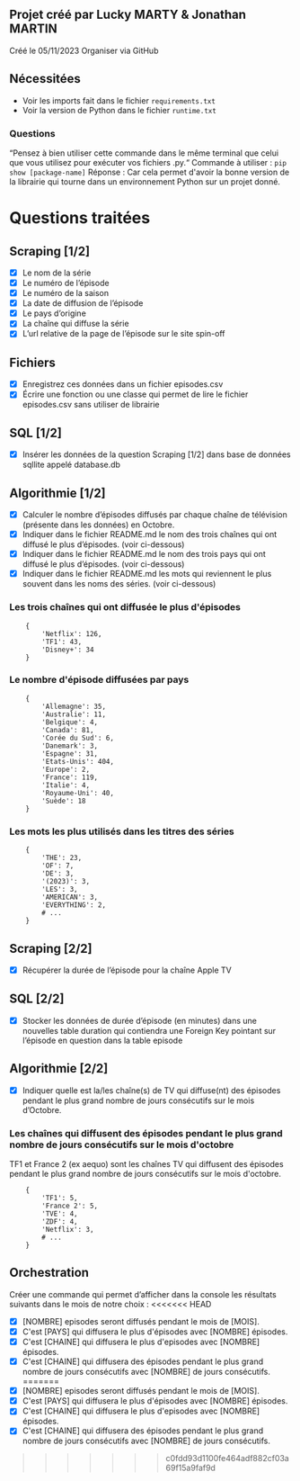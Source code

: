 ## Projet créé par Lucky MARTY & Jonathan MARTIN
Créé le 05/11/2023 
Organiser via GitHub 

## Nécessitées
- Voir les imports fait dans le fichier `requirements.txt` 
- Voir la version de Python dans le fichier `runtime.txt` 

### Questions 
“Pensez à bien utiliser cette commande dans le même terminal que celui que vous utilisez pour exécuter vos fichiers .py.“
Commande à utiliser : `pip show [package-name]`
Réponse : Car cela permet d'avoir la bonne version de la librairie qui tourne dans un environnement Python sur un projet donné.

# Questions traitées 
## Scraping  [1/2]

- [x]  Le nom de la série
- [x]  Le numéro de l’épisode
- [x]  Le numéro de la saison
- [x]  La date de diffusion de l’épisode
- [x]  Le pays d’origine
- [x]  La chaîne qui diffuse la série
- [x]  L’url relative de la page de l’épisode sur le site spin-off 

## Fichiers
- [x]  Enregistrez ces données dans un fichier episodes.csv
- [x]  Écrire une fonction ou une classe qui permet de lire le fichier episodes.csv sans utiliser de librairie

## SQL [1/2]
- [x]  Insérer les données de la question Scraping [1/2] dans base de données sqllite appelé database.db 

## Algorithmie [1/2]
- [x]  Calculer le nombre d’épisodes diffusés par chaque chaîne de télévision (présente dans les données) en Octobre.
- [x]  Indiquer dans le fichier README.md le nom des trois chaînes qui ont diffusé le plus d’épisodes. (voir ci-dessous)
- [x]  Indiquer dans le fichier README.md le nom des trois pays qui ont diffusé le plus d’épisodes. (voir ci-dessous)
- [x]  Indiquer dans le fichier README.md les mots qui reviennent le plus souvent dans les noms des séries. (voir ci-dessous)

### Les trois chaînes qui ont diffusée le plus d'épisodes
```PY
    {
        'Netflix': 126,
        'TF1': 43,
        'Disney+': 34
    }
```

### Le nombre d'épisode diffusées par pays 
```PY
    {
        'Allemagne': 35,
        'Australie': 11,
        'Belgique': 4,
        'Canada': 81,
        'Corée du Sud': 6,
        'Danemark': 3,
        'Espagne': 31,
        'Etats-Unis': 404,
        'Europe': 2,
        'France': 119,
        'Italie': 4,
        'Royaume-Uni': 40,
        'Suède': 18
    }
```

### Les mots les plus utilisés dans les titres des séries
```PY
    {
        'THE': 23,
        'OF': 7,
        'DE': 3,
        '(2023)': 3,
        'LES': 3, 
        'AMERICAN': 3, 
        'EVERYTHING': 2,
        # ...
    }
```

## Scraping [2/2] 
- [x]  Récupérer la durée de l’épisode pour la chaîne Apple TV

## SQL [2/2]
- [x]  Stocker les données de durée d’épisode (en minutes) dans une nouvelles table duration qui contiendra une Foreign Key pointant sur l’épisode en question dans la table episode

## Algorithmie [2/2]
- [x]  Indiquer quelle est la/les chaîne(s) de TV qui diffuse(nt) des épisodes pendant le plus grand nombre de jours consécutifs sur le mois d’Octobre.

### Les chaînes qui diffusent des épisodes pendant le plus grand nombre de jours consécutifs sur le mois d'octobre
TF1 et France 2 (ex aequo) sont les chaînes TV qui diffusent des épisodes pendant le plus grand nombre de jours consécutifs sur le mois d'octobre.

```PY
    {
        'TF1': 5, 
        'France 2': 5, 
        'TVE': 4, 
        'ZDF': 4, 
        'Netflix': 3,
        # ...
    }
```
## Orchestration
Créer une commande qui permet d’afficher dans la console les résultats suivants dans le mois de notre choix :
<<<<<<< HEAD
- [x]  [NOMBRE] episodes seront diffusés pendant le mois de [MOIS].
- [x]  C'est [PAYS] qui diffusera le plus d'épisodes avec [NOMBRE] épisodes.
- [x]  C'est [CHAINE] qui diffusera le plus d'episodes avec [NOMBRE] épisodes.
- [x]  C'est [CHAINE] qui diffusera des épisodes pendant le plus grand nombre de jours consécutifs avec [NOMBRE] de jours consécutifs.
=======
- [x]  [NOMBRE] episodes seront diffusés pendant le mois de [MOIS].
- [x]  C'est [PAYS] qui diffusera le plus d'épisodes avec [NOMBRE] épisodes.
- [x]  C'est [CHAINE] qui diffusera le plus d'episodes avec [NOMBRE] épisodes.
- [x]  C'est [CHAINE] qui diffusera des épisodes pendant le plus grand nombre de jours consécutifs avec [NOMBRE] de jours consécutifs.
>>>>>>> c0fdd93d1100fe464adf882cf03a69f15a9faf9d
